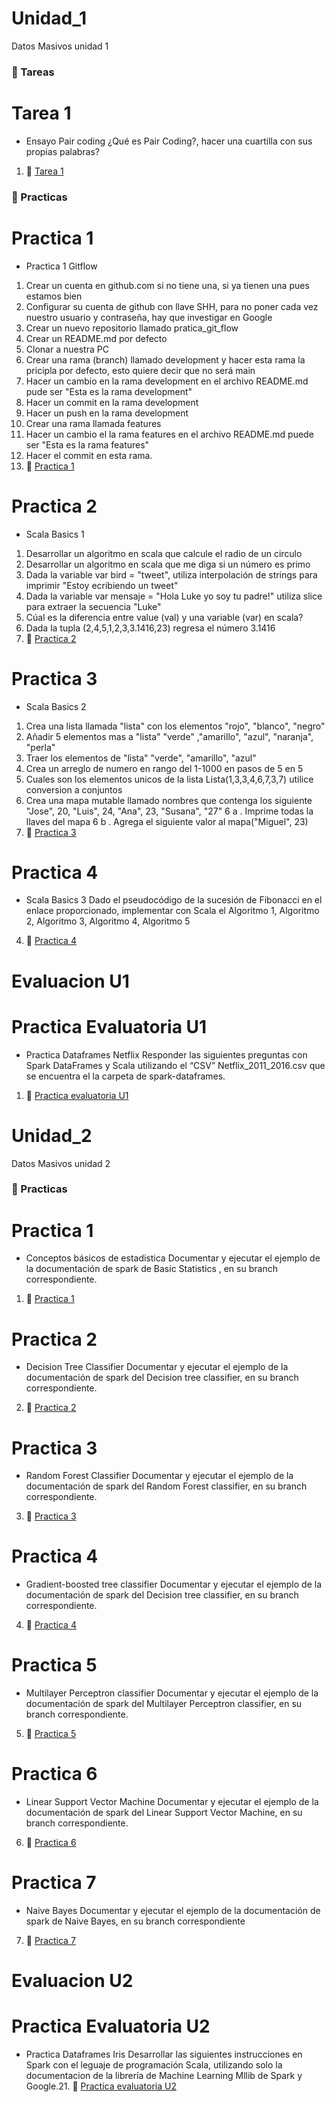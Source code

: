 # Unidad_1
Datos Masivos unidad 1

### :open_file_folder: Tareas

# Tarea 1
- Ensayo Pair coding
¿Qué  es Pair Coding?, hacer una cuartilla con sus propias palabras?
1. :page_facing_up: [Tarea 1](https://github.com/RaymundoH21/Datos_Masivos/blob/Unidad_1/Unidad%201/Homeworks/Tarea%201.pdf) 

### :open_file_folder: Practicas

# Practica 1
- Practica 1 Gitflow
1. Crear un cuenta en github.com si no tiene una, si ya tienen una pues estamos bien
2. Configurar su cuenta de github con llave SHH, para no poner cada vez nuestro usuario y contraseña, hay que investigar en Google
3. Crear un nuevo repositorio llamado pratica_git_flow
4. Crear un README.md por defecto
5. Clonar a nuestra PC
6. Crear una rama (branch) llamado development y hacer esta rama la pricipla por defecto, esto quiere decir que no será main
7. Hacer un cambio en la rama development en el archivo README.md pude ser "Esta es la rama development"
8. Hacer un commit en la rama development
9. Hacer un push en la rama development
10. Crear una rama llamada features
11. Hacer un cambio el la rama features en el archivo README.md puede ser "Esta es la rama features"
12. Hacer el commit en esta rama.
1. :page_facing_up: [Practica 1](https://github.com/RaymundoH21/Datos_Masivos/blob/Unidad_1/Unidad%201/Practices/Pr%C3%A1ctica%201%20git%20flow.pdf)

# Practica 2
- Scala Basics 1
1. Desarrollar un algoritmo en scala que calcule el radio de un circulo
2. Desarrollar un algoritmo en scala que me diga si un número es primo
3. Dada la variable  var bird = "tweet", utiliza interpolación de strings para
    imprimir "Estoy ecribiendo un tweet"
4. Dada la variable var mensaje = "Hola Luke yo soy tu padre!" utiliza slice para extraer la
    secuencia "Luke"
5. Cúal es la diferencia entre value (val) y una variable (var) en scala?
6. Dada la tupla (2,4,5,1,2,3,3.1416,23) regresa el número 3.1416
2. :page_facing_up: [Practica 2](https://github.com/RaymundoH21/Datos_Masivos/blob/Unidad_1/Unidad%201/Practices/Practica%202.md) 

# Practica 3
- Scala Basics 2
1. Crea una lista llamada "lista" con los elementos "rojo", "blanco", "negro"
2. Añadir 5 elementos mas a "lista" "verde" ,"amarillo", "azul", "naranja", "perla"
3. Traer los elementos de "lista" "verde", "amarillo", "azul"
4. Crea un arreglo de numero en rango del 1-1000 en pasos de 5 en 5
5. Cuales son los elementos unicos de la lista Lista(1,3,3,4,6,7,3,7) utilice conversion a conjuntos
6. Crea una mapa mutable llamado nombres que contenga los siguiente
     "Jose", 20, "Luis", 24, "Ana", 23, "Susana", "27"
   6 a . Imprime todas la llaves del mapa
   6 b . Agrega el siguiente valor al mapa("Miguel", 23)
3. :page_facing_up: [Practica 3](https://github.com/RaymundoH21/Datos_Masivos/blob/Unidad_1/Unidad%201/Practices/Practica%203.md)

# Practica 4
- Scala Basics 3
Dado el pseudocódigo de la sucesión de Fibonacci en el enlace proporcionado, implementar con Scala el Algoritmo 1, 
Algoritmo 2, Algoritmo 3, Algoritmo 4, Algoritmo 5
4. :page_facing_up: [Practica 4](https://github.com/RaymundoH21/Datos_Masivos/blob/Unidad_1/Unidad%201/Practices/Pr%C3%A1ctica%204.md)

# Evaluacion U1
# Practica Evaluatoria U1
- Practica Dataframes Netflix
Responder las siguientes preguntas con Spark DataFrames y Scala utilizando el “CSV”
Netflix_2011_2016.csv que se encuentra el la carpeta de spark-dataframes.
1. :page_facing_up: [Practica evaluatoria U1](https://github.com/RaymundoH21/Datos_Masivos/blob/Unidad_1/Unidad%201/Evaluation/Practica_Evaluatoria_1.md) 

# Unidad_2
Datos Masivos unidad 2

### :open_file_folder: Practicas

# Practica 1
- Conceptos básicos de estadistica
Documentar y ejecutar el ejemplo de la documentación de  spark de Basic Statistics , en su branch correspondiente.
1. :page_facing_up: [Practica 1](https://github.com/RaymundoH21/Datos_Masivos/blob/Unidad_2/Unidad%202/Practices/Practica%201_U2.md)

# Practica 2
- Decision Tree Classifier
Documentar y ejecutar el ejemplo de la documentación de  spark del Decision tree classifier, en su branch correspondiente.
2. :page_facing_up: [Practica 2](https://github.com/RaymundoH21/Datos_Masivos/blob/Unidad_2/Unidad%202/Practices/Practica%202_U2.md) 

# Practica 3
- Random Forest Classifier
Documentar y ejecutar el ejemplo de la documentación de  spark del Random Forest classifier, en su branch correspondiente.
3. :page_facing_up: [Practica 3](https://github.com/RaymundoH21/Datos_Masivos/blob/Unidad_2/Unidad%202/Practices/Practica%203_U2.md)

# Practica 4
- Gradient-boosted tree classifier
Documentar y ejecutar el ejemplo de la documentación de  spark del Decision tree classifier, en su branch correspondiente.
4. :page_facing_up: [Practica 4](https://github.com/RaymundoH21/datos_masivos-Gradient-boosted_tree_classifier-expo/blob/Unidad_2/Exposicion.md)

# Practica 5
- Multilayer Perceptron classifier
Documentar y ejecutar el ejemplo de la documentación de  spark del Multilayer Perceptron classifier, en su branch correspondiente.
5. :page_facing_up: [Practica 5](https://github.com/RaymundoH21/Datos_Masivos/blob/Unidad_2/Unidad%202/Practices/Practica%205_U2.md)

# Practica 6
- Linear Support Vector Machine
Documentar y ejecutar el ejemplo de la documentación de  spark del Linear Support Vector Machine, en su branch correspondiente.
6. :page_facing_up: [Practica 6](https://github.com/RaymundoH21/Datos_Masivos/blob/Unidad_2/Unidad%202/Practices/Practica%206_U2.md)

# Practica 7
- Naive Bayes
Documentar y ejecutar el ejemplo de la documentación de  spark de Naive Bayes, en su branch correspondiente
7. :page_facing_up: [Practica 7](https://github.com/RaymundoH21/Datos_Masivos/blob/Unidad_2/Unidad%202/Practices/Practica%207_U2.md)

# Evaluacion U2
# Practica Evaluatoria U2
- Practica Dataframes Iris
Desarrollar las siguientes instrucciones en Spark con el leguaje de programación Scala, utilizando solo la documentacion de la librería de Machine Learning Mllib de Spark y Google.21. :page_facing_up: [Practica evaluatoria U2](https://github.com/RaymundoH21/Datos_Masivos/blob/Unidad_2/Unidad%202/Evaluation/Practica_Evaluatoria_2.md) 
